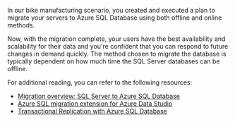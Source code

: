 In our bike manufacturing scenario, you created and executed a plan to migrate your servers to Azure SQL Database using both offline and online methods. 

Now, with the migration complete, your users have the best availability and scalability for their data and you're confident that you can respond to future changes in demand quickly. The method chosen to migrate the database is typically dependent on how much time the SQL Server databases can be offline.

For additional reading, you can refer to the following resources:

- [Migration overview: SQL Server to Azure SQL Database](/azure/azure-sql/migration-guides/database/sql-server-to-sql-database-overview)
- [Azure SQL migration extension for Azure Data Studio](/sql/azure-data-studio/extensions/azure-sql-migration-extension)
- [Transactional Replication with Azure SQL Database](/azure/sql-database/sql-database-managed-instance-transactional-replication)
